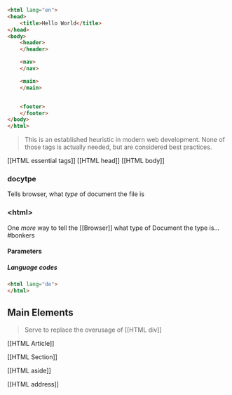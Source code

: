 ```html
<html lang="en">
<head>
    <title>Hello World</title>
</head>
<body>
    <header>
    </header>

	<nav>
	</nav>

	<main>
	</main>


	<footer>
	</footer>
</body>
</html>
```

> This is an established heuristic in modern web development. None of those tags is actually needed, but are considered best practices.

[[HTML essential tags]]
[[HTML head]]
[[HTML body]]
### docytpe
Tells browser, what _type_ of document the file is

### \<html>
One _more_ way to tell the [[Browser]] what type of Document the type is... #bonkers

#### Parameters
##### Language codes
```html
<html lang="de">
</html>
```


## Main Elements
> Serve to replace the overusage of [[HTML div]]



[[HTML Article]]

[[HTML Section]]

[[HTML aside]]

[[HTML address]]
